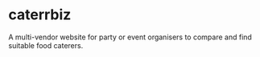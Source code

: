 # caterrbiz
A multi-vendor website for party or event organisers to compare and find suitable food caterers.
